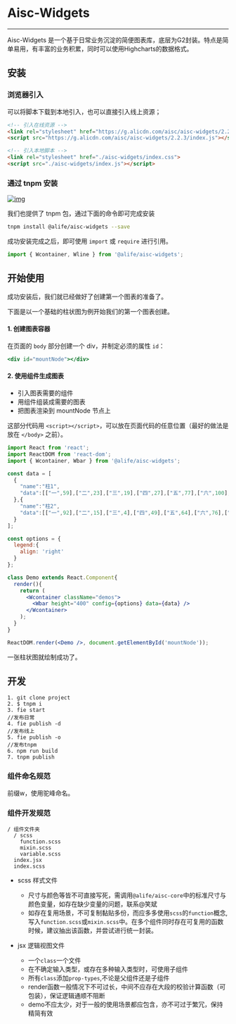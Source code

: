 # Aisc-Widgets

---

Aisc-Widgets 是一个基于日常业务沉淀的简便图表库，底层为G2封装。特点是简单易用，有丰富的业务积累，同时可以使用Highcharts的数据格式。

## 安装

### 浏览器引入

可以将脚本下载到本地引入，也可以直接引入线上资源；

```html
<!-- 引入在线资源 -->
<link rel="stylesheet" href="https://g.alicdn.com/aisc/aisc-widgets/2.2.3/index.css">
<script src="https://g.alicdn.com/aisc/aisc-widgets/2.2.3/index.js"></script>
```

```html
<!-- 引入本地脚本 -->
<link rel="stylesheet" href="./aisc-widgets/index.css">
<script src="./aisc-widgets/index.js"></script>
```

### 通过 tnpm 安装

[![img](http://web.npm.alibaba-inc.com/badge/v/@alife/aisc-widgets.svg?style=flat-square)](http://web.npm.alibaba-inc.com/package/@alife/aisc-widgets)

我们也提供了 tnpm 包，通过下面的命令即可完成安装

```bash
tnpm install @alife/aisc-widgets --save
```

成功安装完成之后，即可使用 `import` 或 `require` 进行引用。

```jsx
import { Wcontainer, Wline } from '@alife/aisc-widgets';
```

## 开始使用

成功安装后，我们就已经做好了创建第一个图表的准备了。

下面是以一个基础的柱状图为例开始我们的第一个图表创建。

#### 1. 创建图表容器

在页面的 `body` 部分创建一个 div，并制定必须的属性 `id`：

```jsx
<div id="mountNode"></div>
```

#### 2. 使用组件生成图表

- 引入图表需要的组件
- 用组件组装成需要的图表
- 把图表渲染到 mountNode 节点上

这部分代码用 `<script></script>`，可以放在页面代码的任意位置（最好的做法是放在 `</body>` 之前）。

```jsx
import React from 'react';
import ReactDOM from 'react-dom';
import { Wcontainer, Wbar } from '@alife/aisc-widgets';

const data = [
  {
    "name":"柱1",
    "data":[["一",59],["二",23],["三",19],["四",27],["五",77],["六",100],["七",70],["八",61],["九",15]]
  },{
    "name":"柱2",
    "data":[["一",92],["二",15],["三",4],["四",49],["五",64],["六",76],["七",21],["八",100],["九",71]]
  }
];

const options = {
  legend:{
    align: 'right'
  }
};

class Demo extends React.Component{
  render(){
    return (
      <Wcontainer className="demos">
        <Wbar height="400" config={options} data={data} />
      </Wcontainer>
    );
  }
}

ReactDOM.render(<Demo />, document.getElementById('mountNode'));
```

一张柱状图就绘制成功了。

## 开发

```
1. git clone project
2. $ tnpm i
3. fie start
//发布日常
4. fie publish -d
//发布线上
5. fie publish -o
//发布tnpm
6. npm run build
7. tnpm publish
```

### 组件命名规范

前缀w，使用驼峰命名。

### 组件开发规范

```
/ 组件文件夹
  / scss
    function.scss
    mixin.scss
    variable.scss
  index.jsx
  index.scss
```


- scss 样式文件
  - 尺寸与颜色等皆不可直接写死，需调用`@alife/aisc-core`中的标准尺寸与颜色变量，如存在缺少变量的问题，联系@笑斌
  - 如存在复用场景，不可复制黏贴多份，而应多多使用`scss`的`function`概念, 写入`function.scss`或`mixin.scss`中。在多个组件同时存在可复用的函数时候，建议抽出该函数，并尝试进行统一封装。

- jsx 逻辑视图文件
  - 一个`class`一个文件
  - 在不确定输入类型，或存在多种输入类型时，可使用子组件
  - 所有`class`添加`prop-types`,不论是父组件还是子组件
  - render函数一般情况下不可过长，中间不应存在大段的校验计算函数（可包装），保证逻辑通顺不阻断
  - demo不应太少，对于一般的使用场景都应包含，亦不可过于繁冗，保持精简有效
